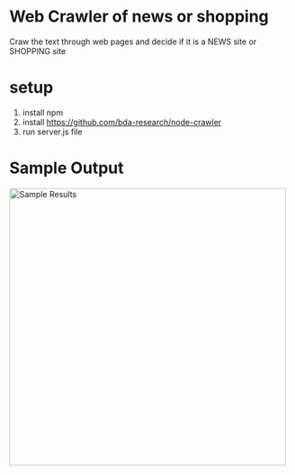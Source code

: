 # Web Crawler of news or shopping
Craw the text through web pages and decide if it is a NEWS site or SHOPPING site

# setup
1. install npm
2. install https://github.com/bda-research/node-crawler
3. run server.js file

# Sample Output
<img width="492" alt="Sample Results" src="https://user-images.githubusercontent.com/16624873/56553310-06fab100-655c-11e9-9ee4-4f3426696f44.PNG">


